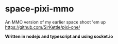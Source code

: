 # space-pixi-mmo

An MMO version of my earlier space shoot 'em up https://github.com/SirKettle/pixi-one/

__Written in nodejs and typescript and using socket.io__
